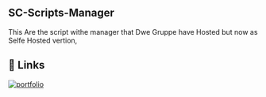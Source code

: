 ## SC-Scripts-Manager
This Are the script withe manager that Dwe Gruppe have Hosted but now as Selfe Hosted vertion,

## 🔗 Links
[![portfolio](https://img.shields.io/badge/Demo%20Server-000?style=for-the-badge&logo=ko-fi&logoColor=white)](https://wintest.dochardi.de/sc_demo)

